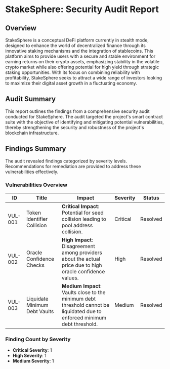 # StakeSphere: Security Audit Report

## Overview

StakeSphere is a conceptual DeFi platform currently in stealth mode, designed to enhance the world of decentralized finance through its innovative staking mechanisms and the integration of stablecoins. This platform aims to provide users with a secure and stable environment for earning returns on their crypto assets, emphasizing stability in the volatile crypto market while also offering potential for high yield through strategic staking opportunities. With its focus on combining reliability with profitability, StakeSphere seeks to attract a wide range of investors looking to maximize their digital asset growth in a fluctuating economy.

## Audit Summary

This report outlines the findings from a comprehensive security audit conducted for StakeSphere. The audit targeted the project's smart contract suite with the objective of identifying and mitigating potential vulnerabilities, thereby strengthening the security and robustness of the project's blockchain infrastructure.

## Findings Summary

The audit revealed findings categorized by severity levels. Recommendations for remediation are provided to address these vulnerabilities effectively.

### Vulnerabilities Overview

| ID       | Title                              | Impact                                                                                                       | Severity | Status    |
|----------|------------------------------------|--------------------------------------------------------------------------------------------------------------|----------|-----------|
| VUL-001  | Token Identifier Collision         | **Critical Impact**: Potential for seed collision leading to pool address collision. | Critical | Resolved  |
| VUL-002  | Oracle Confidence Checks           | **High Impact**: Disagreement among providers about the actual price due to high oracle confidence values. | High     | Resolved  |
| VUL-003  | Liquidate Minimum Debt Vaults      | **Medium Impact**: Vaults close to the minimum debt threshold cannot be liquidated due to enforced minimum debt threshold. | Medium   | Resolved  |

### Finding Count by Severity

- **Critical Severity**: 1
- **High Severity**: 1
- **Medium Severity**: 1
